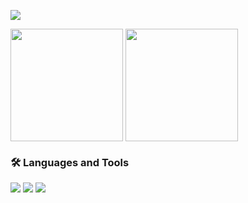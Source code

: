 <a href="https://github.com/DevWooHyeon"><img src="https://capsule-render.vercel.app/api?type=waving&color=timeGradient&height=250&section=header&text=iOS_Developer&fontSize=80&animation=twinkling&"/></a>

<a href="https://github.com/DevWooHyeon"><img align="center" style="height:180px" src="https://github-readme-stats.vercel.app/api?username=DevWooHyeon&show_icons=true&include_all_commits=true&theme=nord&hide_border=true"/></a>
<a href="https://github.com/DevWooHyeon"><img align="center" style="height:180px" src="https://github-readme-stats.vercel.app/api/top-langs/?username=DevWooHyeon&layout=compact&theme=nord&hide_border=true"/></a>

### 🛠 Languages and Tools
<img src="https://img.shields.io/badge/swift-F05138?style=square&logo=swift&logoColor=white"/> <img src="https://img.shields.io/badge/SwiftUI-0066FF?style=square&logo=Swift&logoColor=white"/> <img src="https://img.shields.io/badge/Python-3776AB?style=square&logo=Python&logoColor=white"/>


